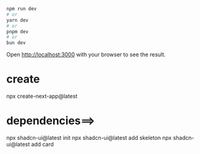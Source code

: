 ```bash
npm run dev
# or
yarn dev
# or
pnpm dev
# or
bun dev
```

Open [http://localhost:3000](http://localhost:3000) with your browser to see the result.

# create

npx create-next-app@latest

# dependencies==>

npx shadcn-ui@latest init
npx shadcn-ui@latest add skeleton
npx shadcn-ui@latest add card
